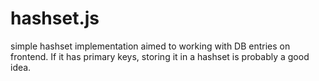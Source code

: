 # hashset.js
simple hashset implementation aimed to working with DB entries on frontend. If it has primary keys, storing it in a hashset is probably a good idea.
